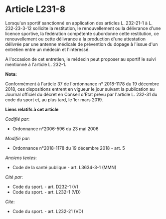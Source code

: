 # Article L231-8

Lorsqu'un sportif sanctionné en application des articles L. 232-21-1 à L. 232-23-3-12 sollicite la restitution, le
renouvellement ou la délivrance d'une licence sportive, la fédération compétente subordonne cette restitution, ce
renouvellement ou cette délivrance à la production d'une attestation délivrée par une antenne médicale de prévention du
dopage à l'issue d'un entretien entre un médecin et l'intéressé.

A l'occasion de cet entretien, le médecin peut proposer au sportif le suivi mentionné à l'article L. 232-1.

**Nota:**

Conformément à l'article 37 de l'ordonnance n° 2018-1178 du 19 décembre 2018, ces dispositions entrent en vigueur le jour
suivant la publication au Journal officiel du décret en Conseil d'Etat prévu par l'article L. 232-31 du code du sport et, au
plus tard, le 1er mars 2019.

**Liens relatifs à cet article**

_Codifié par_:

  - Ordonnance n°2006-596 du 23 mai 2006

_Modifié par_:

  - Ordonnance n°2018-1178 du 19 décembre 2018 - art. 5

_Anciens textes_:

  - Code de la santé publique - art. L3634-3-1 (MMN)

_Cité par_:

  - Code du sport. - art. D232-1 (V)
  - Code du sport. - art. L232-1 (VD)

_Cite_:

  - Code du sport. - art. L232-21 (VD)
